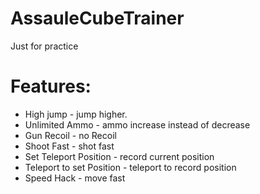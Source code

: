 # AssauleCubeTrainer
Just for practice

# Features:
* High jump - jump higher.
* Unlimited Ammo - ammo increase instead of decrease
* Gun Recoil - no Recoil
* Shoot Fast - shot fast
* Set Teleport Position - record current position
* Teleport to set Position - teleport to record position
* Speed Hack - move fast
